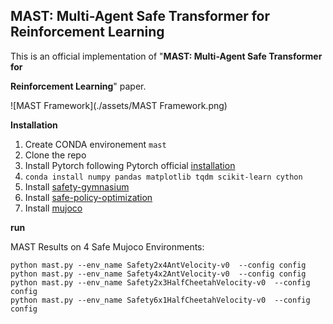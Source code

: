 ## MAST: Multi-Agent Safe Transformer for Reinforcement Learning

This is an official implementation of "**MAST: Multi-Agent Safe Transformer for**

**Reinforcement Learning**" paper.

![MAST Framework](./assets/MAST Framework.png)

**Installation**

1. Create CONDA environement `mast`
2. Clone the repo
3.  Install Pytorch following Pytorch official [installation](https://pytorch.org/get-started/locally/) 
4.  `conda install numpy pandas matplotlib tqdm scikit-learn cython`
5. Install [safety-gymnasium](https://github.com/PKU-Alignment/safety-gymnasium)
6. Install [safe-policy-optimization](https://github.com/PKU-Alignment/Safe-Policy-Optimization) 
7. Install [mujoco](https://github.com/google-deepmind/mujoco)

**run**

MAST Results on 4 Safe Mujoco Environments:

```shell
python mast.py --env_name Safety2x4AntVelocity-v0  --config config
python mast.py --env_name Safety4x2AntVelocity-v0  --config config
python mast.py --env_name Safety2x3HalfCheetahVelocity-v0  --config config
python mast.py --env_name Safety6x1HalfCheetahVelocity-v0  --config config
```



